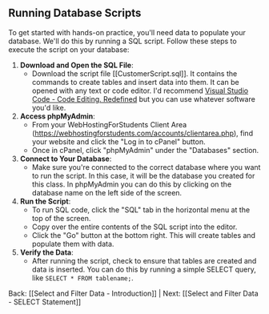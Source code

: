 ## Running Database Scripts

To get started with hands-on practice, you'll need data to populate your database. We'll do this by running a SQL script. Follow these steps to execute the script on your database:

1. **Download and Open the SQL File**:
    - Download the script file [[CustomerScript.sql]]. It contains the commands to create tables and insert data into them. It can be opened with any text or code editor. I'd recommend [Visual Studio Code - Code Editing. Redefined](https://code.visualstudio.com/) but you can use whatever software you'd like.
2. **Access phpMyAdmin**:
    - From your WebHostingForStudents Client Area (https://webhostingforstudents.com/accounts/clientarea.php), find your website and click the "Log in to cPanel" button.
    - Once in cPanel, click "phpMyAdmin" under the "Databases" section.
3. **Connect to Your Database**:
    - Make sure you're connected to the correct database where you want to run the script. In this case, it will be the database you created for this class. In phpMyAdmin you can do this by clicking on the database name on the left side of the screen.
4. **Run the Script**:
    - To run SQL code, click the "SQL" tab in the horizontal menu at the top of the screen.
    - Copy over the entire contents of the SQL script into the editor. 
    - Click the "Go" button at the bottom right. This will create tables and populate them with data.
5. **Verify the Data**:
    - After running the script, check to ensure that tables are created and data is inserted. You can do this by running a simple SELECT query, like `SELECT * FROM tablename;`.

Back: [[Select and Filter Data - Introduction]] | Next: [[Select and Filter Data - SELECT Statement]] 